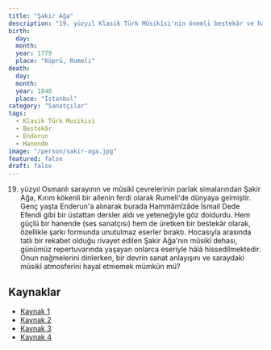 ```yaml
---
title: "Şakir Ağa"
description: "19. yüzyıl Klasik Türk Mûsikîsi'nin önemli bestekâr ve hanendelerinden, Hammâmîzâde İsmail Dede Efendi'nin öğrencisi."
birth:
  day: 
  month: 
  year: 1779
  place: "Köprü, Rumeli"
death:
  day: 
  month: 
  year: 1840
  place: "İstanbul"
category: "Sanatçılar"
tags:
  - Klasik Türk Musikisi
  - Bestekâr
  - Enderun
  - Hanende
image: "/person/sakir-aga.jpg"
featured: false
draft: false
---
```


19. yüzyıl Osmanlı sarayının ve mûsikî çevrelerinin parlak simalarından Şakir Ağa, Kırım kökenli bir ailenin ferdi olarak Rumeli'de dünyaya gelmiştir. Genç yaşta Enderun'a alınarak burada Hammâmîzâde İsmail Dede Efendi gibi bir üstattan dersler aldı ve yeteneğiyle göz doldurdu. Hem güçlü bir hanende (ses sanatçısı) hem de üretken bir bestekâr olarak, özellikle şarkı formunda unutulmaz eserler bıraktı. Hocasıyla arasında tatlı bir rekabet olduğu rivayet edilen Şakir Ağa'nın mûsikî dehası, günümüz repertuvarında yaşayan onlarca eseriyle hâlâ hissedilmektedir. Onun nağmelerini dinlerken, bir devrin sanat anlayışını ve saraydaki mûsikî atmosferini hayal etmemek mümkün mü?

## Kaynaklar

- [Kaynak 1](https://www.eyupmusikivakfi.com/eyuplu-bestekarlar/item/35-sakir-aga-1779-1840)
- [Kaynak 2](https://www.esendere.org.tr/bestekarlarimiz/s/173-sakir-aga-1779-1840)
- [Kaynak 3](https://www.sabah.com.tr/biyografi/sakir-aga)
- [Kaynak 4](https://islamansiklopedisi.org.tr/sakir-aga)